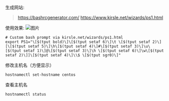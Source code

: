 生成网站:
> https://bashrcgenerator.com/
> https://www.kirsle.net/wizards/ps1.html

使用效果:
![图片](1.png)
```shell
# Custom bash prompt via kirsle.net/wizards/ps1.html
export PS1="\[$(tput bold)\]\[$(tput setaf 6)\]\t \[$(tput setaf 2)\][\[$(tput setaf 5)\]\h\[$(tput setaf 4)\]#\[$(tput setaf 3)\]\u\[$(tput setaf 1)\]@\[$(tput setaf 3)\]\h \[$(tput setaf 6)\]\w\[$(tput setaf 2)\]]\[$(tput setaf 4)\]\\$ \[$(tput sgr0)\]"
```

修改主机名（方便显示）

```shell
hostnamectl set-hostname centos
```

查看主机名
```shell
hostnamectl status
```

